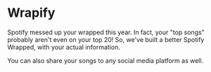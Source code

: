 # Wrapify

Spotify messed up your wrapped this year. In fact, your "top songs" probably aren't even on your top 20! So, we've built a better Spotify Wrapped, with your actual information.

You can also share your songs to any social media platform as well.
